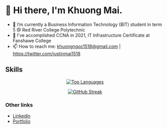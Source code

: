 <h1>👋 Hi there, I'm Khuong Mai.</h1>

<!--
**khuongmai-dev/khuongmai-dev** is a ✨ _special_ ✨ repository because its `README.md` (this file) appears on your GitHub profile.

Here are some ideas to get you started:
-->

- 🌱 I’m currently a Business Information Technology (BIT) student in term 5 @ Red River College Polytechnic
- 💬 I've accomplished CCNA in 2021, IT Infrastructure Certificate at Fanshawe College
- 📫 How to reach me: khuongngoc1518@gmail.com | https://twitter.com/justinmai1518

<h2 >Skills</h2>
<p align="center" >


<div align="center">
	<a href="https://github.com/khuongmai">
		<img src="https://github-readme-stats.vercel.app/api/top-langs/?username=khuongmai-dev&langs_count=10&title_color=0891b2&text_color=ffffff&icon_color=0891b2&bg_color=1c1917&hide_border=true&locale=en&custom_title=Top%20%Languages" alt="Top Languages"/>
	</a>
</div>

<div align="center">

  <a href="">![GitHub Streak](https://github-readme-streak-stats.herokuapp.com?user=khuongmai-dev&theme=radical)</a>
  
</div>

<h3>Other links</h3>
<ul>
	<li><a href="https://www.linkedin.com/in/khuong-mai">Linkedin</a></li>
	<li><a href="https://www.khuongmai.dev">Portfolio</a></li>
</ul>

